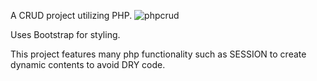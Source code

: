 A CRUD project utilizing PHP. 
![phpcrud](https://user-images.githubusercontent.com/40726404/62643888-f6a5f080-b916-11e9-943e-64fa8ca0d0bd.PNG)


Uses Bootstrap for styling. 

This project features many php functionality such as SESSION to create dynamic contents to avoid DRY code.
